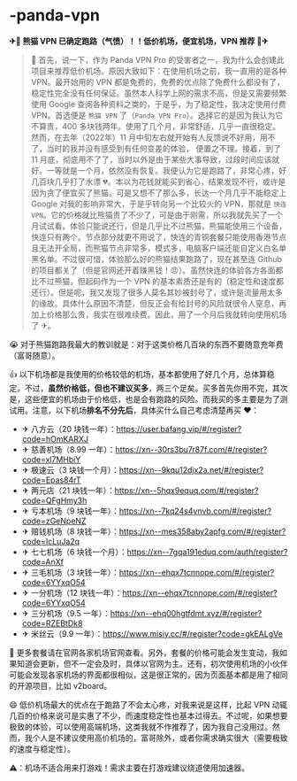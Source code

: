 # -panda-vpn
**✈🚀 熊猫 VPN 已确定跑路（气愤）！！低价机场，便宜机场，VPN 推荐 🚀✈**

> 📝 首先，说一下，作为 Panda VPN Pro 的受害者之一，我为什么会创建此项目来推荐低价机场。原因大致如下：在使用机场之前，我一直用的是各种 VPN。最开始用的 VPN 都是免费的，免费的优点除了免费什么都没有了，稳定性完全没有任何保证。虽然本人科学上网的需求不高，但是又需要频繁使用 Google 查阅各种资料之类的，于是乎，为了稳定性，我决定使用付费 VPN。首选便是 `熊猫 VPN` 了（`Panda VPN Pro`）。选择它的是因为我认为它不算贵，400 多块钱两年。使用了几个月，非常舒适，几乎一直很稳定。然而，在去年（2022年）11 月中旬左右就开始有人反馈说不好用，用不了，当时的我并没有感受到有任何变差的体验， 便置之不理。接着，到了 11 月底，彻底用不了了，当时以外是由于某些大事导致，过段时间应该就好。一等就是一个月，依然没有恢复。我便认为它是跑路了，非常心疼，好几百块几乎打了水漂 💔。本以为花钱就能买到省心，结果发现不行，或许是因为贪了便宜买了熊猫。可是又想不了那么多，长达一个月几乎不能稳定上 Google 对我的影响非常大，于是乎转向另一个比较火的 VPN，那就是 `快连VPN`。它的价格就比熊猫贵了不少了，可是由于刚需，所以我就先买了一个月试试看。体验只能说还行，但是几乎比不过熊猫，熊猫能使用三个设备，快连只有两个。节点部分就更不用说了，快连的青铜套餐只能使用香港节点且无法开全局，而熊猫节点非常多，模式多，电脑客户端还能自定义白名单黑名单。不过很可惜，体验那么好的熊猫结果跑路了，现在甚至连 Github 的项目都关了（但是官网还开着赚黑钱！😠）。虽然快连的体验各方各面都比不过熊猫，但起码作为一个 VPN 的基本素质还是有的（稳定性和速度都还行）。但是呢，我又发现了很多人莫名其妙被封号了，或许是流量用太多的缘故。具体什么原因不清楚，但反正会有给封号的风险就很令人窒息，再加上价格那么贵，我实在很难续费。因此，用了一个月后我就转向使用机场了 ✈。

😭 对于熊猫跑路我最大的教训就是：对于这类价格几百块的东西不要随意充年费（富哥随意）。

👍 以下机场都是我使用的价格较低的机场，基本都使用了好几个月，总体算稳定。不过，**虽然价格低，但也不建议买多**，两三个足矣。买多首先你用不完，其次是，这些便宜的机场由于价格低，也是会有跑路的风险。而我买的多主要是为了测试用。注意，以下机场**排名不分先后**，具体买什么自己考虑清楚再买 ❤：
- ✈ 八方云（20 块钱一年）：https://user.bafang.vip/#/register?code=hOmKARXJ
- ✈ 慈善机场（8.99 一年）：https://xn--30rs3bu7r87f.com/#/register?code=xl7MHbiY
- ✈ 极速云（3 块钱一个月）：https://xn--9kqu12djx2a.net/#/register?code=Epas84rT
- ✈ 两元店（21 块钱一年）：https://xn--5hqx9equq.com/#/register?code=QFgHmy3h
- ✈ 亏本机场（9 块钱一年）：https://xn--7kq24s4ynvb.com/#/register?code=zGeNpeNZ
- ✈ 赔钱机场（8 块钱一年）：https://xn--mes358aby2apfg.com/#/register?code=IcLuJa2q
- ✈ 七七机场（6 块钱一个月）：https://xn--7gqa191eduq.com/auth/register?code=AnXf
- ✈ 三毛机场（3 块钱一年）：https://xn--ehqx7tcnnope.com/#/register?code=6YYxqO54
- ✈ 一分机场（12 块钱一年）：https://xn--ehqx7tcnnope.com/#/register?code=6YYxqO54
- ✈ 三分机场（9.5 一年）：https://xn--ehq00hgtfdmt.xyz/#/register?code=RZEBtDk8
- ✈ 米丝云（9.9 一年）：https://www.misiy.cc/#/register?code=gkEALgVe

👀 更多套餐请在官网各家机场官网查看。另外，套餐的价格可能会发生变动，我如果知道会更新，但不一定会及时，具体以官网为主。还有，初次使用机场的小伙伴可能会发现各家机场的界面都很相似，这是很正常的，因为页面基本都是用了相同的开源项目，比如 v2board。

😄 低价机场最大的优点在于跑路了不会太心疼，对我来说是这样，比起 VPN 动辄几百的价格来说可是实惠了不少，而速度稳定性也基本过得去。不过呢，如果想要极致的体验，可以使用高端机场，这类我就不作推荐了，因为我自己没用过。然而，我个人是不建议使用高价机场的，富哥除外，或者你需求确实很大（需要极致的速度与稳定性）。

⚠：机场不适合用来打游戏！需求主要在打游戏建议绕道使用加速器。
